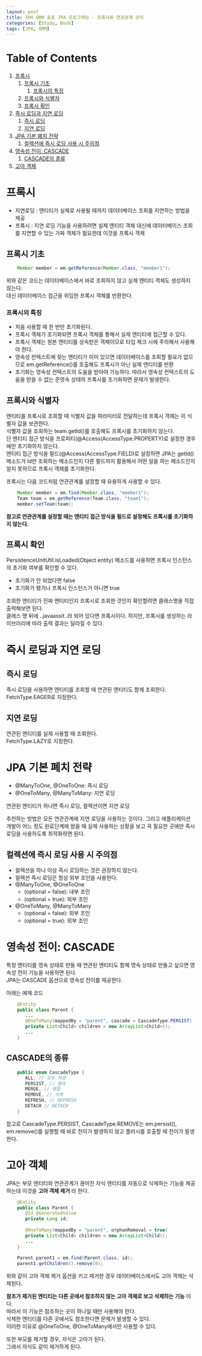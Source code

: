```yaml
---
layout: post
title: 자바 ORM 표준 JPA 프로그래밍 - 프록시와 연관관계 관리
categories: [Study, Book]
tags: [JPA, ORM]
---
```


# Table of Contents

1.  [프록시](#org6ad5cca)
    1.  [프록시 기초](#org173d5b7)
        1.  [프록시의 특징](#orgeb36c15)
    2.  [프록시와 식별자](#orgba814b5)
    3.  [프록시 확인](#org88d1ba4)
2.  [즉시 로딩과 지연 로딩](#org5e7ac89)
    1.  [즉시 로딩](#org97669d1)
    2.  [지연 로딩](#org83b0f9f)
3.  [JPA 기본 폐치 전략](#org04a8d2e)
    1.  [컬렉션에 즉시 로딩 사용 시 주의점](#orgb599f66)
4.  [영속성 전이: CASCADE](#org706f7d5)
    1.  [CASCADE의 종류](#orgf184887)
5.  [고아 객체](#orgc3bf506)


<a id="org6ad5cca"></a>

# 프록시

-   지연로딩 : 엔티티가 실제로 사용될 때까지 데이터베이스 조회를 지연하는 방법을 제공
-   프록시 : 지연 로딩 기능을 사용하려면 실제 엔티티 객체 대신에 데이터베이스 조회를 지연할 수 있는 가짜 객체가 필요한데 이것을 프록시 객체


<a id="org173d5b7"></a>

## 프록시 기초
```java
    Member member = em.getReference(Member.class, "member1");
```
위와 같은 코드는 데이터베이스에서 바로 조회하지 않고 실제 엔티티 객체도 생성하지 않는다.  
대신 데이터베이스 접근을 위임한 프록시 객체를 반환한다.  


<a id="orgeb36c15"></a>

### 프록시의 특징

-   처음 사용할 때 한 번만 초기화된다.
-   프록시 객체가 초기화되면 프록시 객체를 통해서 실제 엔티티에 접근할 수 있다.
-   프록시 객체는 원본 엔티티를 상속받은 객체이므로 타입 체크 시에 주의해서 사용해야 한다.
-   영속성 컨텍스트에 찾는 엔티티가 이미 있으면 데이터베이스를 조회할 필요가 없으므로 em.getReference()를 호출해도 프록시가 아닌 실제 엔티티를 반환
-   초기화는 영속성 컨텍스트의 도움을 받아야 가능하다. 따라서 영속성 컨텍스트의 도움을 받을 수 없는 준영속 상태의 프록시를 초기화하면 문제가 발생한다.


<a id="orgba814b5"></a>

## 프록시와 식별자

엔티티를 프록시로 조회할 때 식별자 값을 파라미터로 전달하는데 프록시 객체는 이 식별자 값을 보관한다.  
식별자 값을 조회하는 team.getId()를 호출해도 프록시를 초기화하지 않는다.  
단 엔티티 접근 방식을 프로퍼티(@Access(AccessType.PROPERTY)로 설정한 경우에만 초기화하지 않는다.  
엔티티 접근 방식을 필드(@Access(AccessType.FIELD)로 설정하면 JPA는 getId() 메소드가 Id만 조회하는 메소드인지 다른 필드까지 활용해서 어떤 일을 하는 메소드인지 알지 못하므로 프록시 객체를 초기화한다.  

프록시는 다음 코드처럼 연관관계를 설정할 때 유용하게 사용할 수 있다.  
```java
    Member member = em.find(Member.class, "member1");
    Team team = em.getReference(Team.class, "team1");
    member.setTeam(team);
```
**참고로 연관관계를 설정할 때는 엔티티 접근 방식을 필드로 설정해도 프록시를 초기화하지 않는다.**  


<a id="org88d1ba4"></a>

## 프록시 확인

PersistenceUnitUtil.isLoaded(Object entity) 메소드를 사용하면 프록시 인스턴스의 초기화 여부를 확인할 수 있다.  

-   초기화가 안 되었다면 false
-   초기화가 됐거나 프록시 인스턴스가 아니면 true

조회한 엔티티가 진짜 엔티티인지 프록시로 조회한 것인지 확인할려면 클래스명을 직접 출력해보면 된다.  
클래스 명 뒤에 ..javaassit..라 되어 있다면 프록시이다. 하지만, 프록시를 생성하는 라이브러리에 따라 출력 결과는 달라질 수 있다.  


<a id="org5e7ac89"></a>

# 즉시 로딩과 지연 로딩


<a id="org97669d1"></a>

## 즉시 로딩

즉시 로딩을 사용하면 엔티티를 조회할 때 연관된 엔티티도 함께 조회한다.  
FetchType.EAGER로 지정한다.  


<a id="org83b0f9f"></a>

## 지연 로딩

연관된 엔티티를 실제 사용할 때 조회한다.  
FetchType.LAZY로 지정한다.  


<a id="org04a8d2e"></a>

# JPA 기본 폐치 전략

-   @ManyToOne, @OneToOne: 즉시 로딩
-   @OneToMany, @ManyToMany: 지연 로딩

연관된 엔티티가 하나면 즉시 로딩, 컬렉션이면 지연 로딩  

추천하는 방법은 모든 연관관계에 지연 로딩을 사용하는 것이다. 그리고 애플리케이션 개발이 어느 정도 완료단계에 왔을 때 실제 사용하는 상황을 보고 꼭 필요한 곳에만 즉시 로딩을 사용하도록 최적화하면 된다.  


<a id="orgb599f66"></a>

## 컬렉션에 즉시 로딩 사용 시 주의점

-   컬렉션을 하나 이상 즉시 로딩하는 것은 권장하지 않는다.
-   컬렉션 즉시 로딩은 항상 외부 조인을 사용한다.
-   @ManyToOne, @OneToOne  
    -   (optional = false): 내부 조인
    -   (optional = true): 외부 조인
-   @OneToMany, @ManyToMany  
    -   (optional = false): 외부 조인
    -   (optional = true): 외부 조인


<a id="org706f7d5"></a>

# 영속성 전이: CASCADE

특정 엔티티를 영속 상태로 만들 때 연관된 엔티티도 함께 영속 상태로 만들고 싶으면 영속성 전이 기능을 사용하면 된다.  
JPA는 CASCADE 옵션으로 영속성 전이를 제공한다.  

아래는 예제 코드  
```java
    @Entity
    public class Parent {
       ...
       @OneToMany(mappedBy = "parent", cascade = CascadeType.PERSIST)
       private List<Child> children = new ArrayList<Child>();
       ... 
    }
```

<a id="orgf184887"></a>

## CASCADE의 종류
```java
    public enum CascadeType {
       ALL, // 모두 적용
       PERSIST, // 영속
       MERGE, // 병합
       REMOVE, // 삭제
       REFRESH, // REFRESH
       DETACH // DETACH
    }
```
참고로 CascadeType.PERSIST, CascadeType.REMOVE는 em.persist(), em.remove()를 실행할 때 바로 전이가 발생하지 않고 플러시를 호출할 때 전이가 발생한다.  


<a id="orgc3bf506"></a>

# 고아 객체

JPA는 부모 엔티티와 연관관계가 끊어진 자식 엔티티를 자동으로 삭제하는 기능을 제공하는데 이것을 **고아 객체 제거** 라 한다.  
```java
    @Entity
    public class Parent {
       @Id @GeneratedValue
       private Long id;
    
       @OneToMany(mappedBy = "parent", orphanRemoval = true)
       private List<Child> children = new ArrayList<Child();
       ...
    }
    
    Parent parent1 = em.find(Parent.class, id);
    parent1.getChildren().remove(0);
```
위와 같이 고아 객체 제거 옵션을 키고 제거한 경우 데이터베이스에서도 고아 객체는 삭제된다.  

**참조가 제거된 엔티티는 다른 곳에서 참조하지 않는 고아 객체로 보고 삭제하는 기능** 이다.  
따라서 이 기능은 참조하는 곳이 하나일 때만 사용해야 한다.  
삭제한 엔티티를 다른 곳에서도 참조한다면 문제가 발생할 수 있다.  
이러한 이유로 @OneToOne, @OneToMany에서만 사용할 수 있다.  

또한 부모를 제거할 경우, 자식은 고아가 된다.  
그래서 자식도 같이 제거하게 된다.